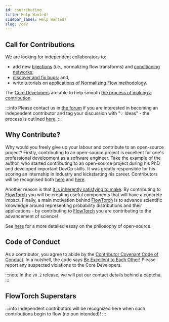 ```yaml
---
id: contributing
title: Help Wanted!
sidebar_label: Help Wanted!
slug: /dev
---
```

## Call for Contributions
We are looking for independent collaborators to:
* add new [bijections](/dev/bijector) (i.e., normalizing flow transforms) and [conditioning networks](/dev/params);
* [discover and fix bugs](https://github.com/facebookincubator/flowtorch/issues/new/choose); and,
* write tutorials on [applications of Normalizing Flow methodology](/dev/bibliography#applications).

The [Core Developers](/dev/about) are able to help smooth [the process of making a contribution](/dev/overview).

:::info
Please contact us in [the forum](https://github.com/facebookincubator/flowtorch/discussions) if you are interested in becoming an independent contributor and tag your discussion with ":bulb: Ideas" - the process is outlined [here](/dev/overview).
:::

## Why Contribute?
Why would you freely give up your labour and contribute to an open-source project? Firstly, contributing to an open-source project is excellent for one's professional development as a software engineer. Take the example of the author, who started contributing to an open-source project during his PhD and developed important DevOp skills. It was greatly responsible for his scoring an internship in Industry and kickstarting his career. Contributors will be recognised both [here](/dev#flowtorch-superstars) and [here](https://github.com/facebookincubator/flowtorch/graphs/contributors).

Another reason is that [it is inherently satisfying to make](https://en.wikipedia.org/wiki/Maker_culture). By contributing to [FlowTorch](https://flowtorch.ai) you will be creating useful components that will have a concrete impact. Finally, a main motivation behind [FlowTorch](https://flowtorch.ai) is to advance scientific knowledge around representing probability distributions and their applications - by contributing to [FlowTorch](https://flowtorch.ai) you are contributing to the advancement of science!

See [here](https://opensource.guide/how-to-contribute/) for a more detailed essay on the philosophy of open-source.

## Code of Conduct
As a contributor, you agree to abide by the [Contributor Covenant Code of Conduct](https://github.com/facebookincubator/flowtorch/blob/master/CODE_OF_CONDUCT.md). In a nutshell, the code says [Be Excellent to Each Other!](https://www.youtube.com/watch?v=rph_1DODXDU) Please report any suspected violations to the Core Developers.

:::note
In the `v0.2` release, we will put our contact details behind a captcha.
:::

## FlowTorch Superstars
:::info
Independent contributors will be recognized here when such contributions begin to flow (no pun intended)!
:::
